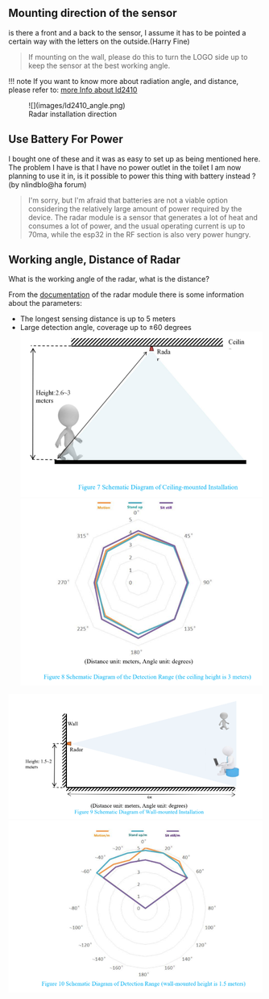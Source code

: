 ## Mounting direction of the sensor
is there a front and a back to the sensor, I assume it has to be pointed a certain way with the letters on the outside.(Harry Fine)
> If mounting on the wall, please do this to turn the LOGO side up to keep the sensor at the best working angle.

!!! note
	If you want to know more about radiation angle, and distance, please refer to: [more Info about ld2410](hardware_faq.md#working-angle-distance-of-radar)

<figure markdown>
  ![](images/ld2410_angle.png)
  <figcaption>Radar installation direction</figcaption>
</figure>

## Use Battery For Power
I bought one of these and it was as easy to set up as being mentioned here. The problem I have is that I have no power outlet in the toilet I am now planning to use it in, is it possible to power this thing with battery instead ? (by nlindblo@ha forum)
> I'm sorry, but I'm afraid that batteries are not a viable option considering the relatively large amount of power required by the device. The radar module is a sensor that generates a lot of heat and consumes a lot of power, and the usual operating current is up to 70ma, while the esp32 in the RF section is also very power hungry.  

## Working angle, Distance of Radar

What is the working angle of the radar, what is the distance?  

From the [documentation](https://drive.google.com/drive/folders/16zI-fium_BZeP08EyQke0rWp0BJTMvw3) of the radar module there is some information about the parameters:
- The longest sensing distance is up to 5 meters  
- Large detection angle, coverage up to ±60 degrees
![](images/radar_install_on_top.png)
![](images/radar_range_on_top.png)

![](images/radar_install_on_wall.png)![](images/radar_range_on_wall.png)